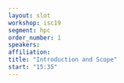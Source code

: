```yaml
---
layout: slot
workshop: isc19
segment: hpc
order_number: 1
speakers:
affiliation:
title: "Introduction and Scope"
start: "15:35"
---
```

